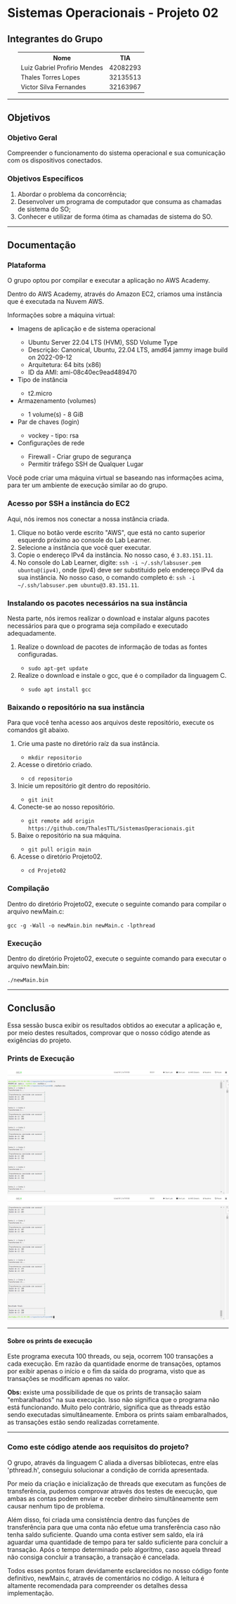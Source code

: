 <h1>Sistemas Operacionais - Projeto 02</h1>
<h2>Integrantes do Grupo</h2>
<ul>
    <table>
        <tr>
            <th>Nome</th>
            <th>TIA</th>
        </tr>
        <tr>
            <td>Luiz Gabriel Profirio Mendes</td>
            <td>42082293</td>
        </tr>
        <tr>
            <td>Thales Torres Lopes</td>
            <td>32135513</td>
        </tr>
        <tr>
            <td>Victor Silva Fernandes</td>
            <td>32163967</td>
        </tr>
    </table>
</ul>

<hr>

<h2>Objetivos</h2>
<h3>Objetivo Geral</h3>
<p>Compreender o funcionamento do sistema operacional e sua comunicação com os dispositivos conectados.</p>
<h3>Objetivos Específicos</h3>
<ol>
    <li>Abordar o problema da concorrência;</li>
    <li>Desenvolver um programa de computador que consuma as chamadas de sistema do SO;</li>
    <li>Conhecer e utilizar de forma ótima as chamadas de sistema do SO.</li>
</ol>

<hr>

<h2>Documentação</h2>

<h3>Plataforma</h3>
<p>O grupo optou por compilar e executar a aplicação no AWS Academy.</p>
<p>Dentro do AWS Academy, através do Amazon EC2, criamos uma instância que é executada na Nuvem AWS.</p>
<p>Informações sobre a máquina virtual:</p>
<ul>
    <li>Imagens de aplicação e de sistema operacional</li>
    <ul>
        <li>Ubuntu Server 22.04 LTS (HVM), SSD Volume Type</li>
        <li>Descrição: Canonical, Ubuntu, 22.04 LTS, amd64 jammy image build on 2022-09-12</li>
        <li>Arquitetura: 64 bits (x86)</li>
        <li>ID da AMI: ami-08c40ec9ead489470</li>
    </ul>
    <li>Tipo de instância</li>
    <ul>
        <li>t2.micro</li>
    </ul>
    <li>Armazenamento (volumes)</li>
    <ul>
        <li>1 volume(s) - 8 GiB</li>
    </ul>
    <li>Par de chaves (login)</li>
    <ul>
        <li>vockey - tipo: rsa</li>
    </ul>
    <li>Configurações de rede</li>
    <ul>
        <li>Firewall - Criar grupo de segurança</li>
        <li>Permitir tráfego SSH de Qualquer Lugar</li>
    </ul>
</ul>
<p>Você pode criar uma máquina virtual se baseando nas informações acima, para ter um ambiente de execução similar ao do grupo.</p>

<h3>Acesso por SSH a instância do EC2</h3>
<p>Aqui, nós iremos nos conectar a nossa instância criada.</p>
<ol>
    <li>Clique no botão verde escrito "AWS", que está no canto superior esquerdo próximo ao console do Lab Learner.</li>
    <li>Selecione a instância que você quer executar.</li>
    <li>Copie o endereço IPv4 da instância. No nosso caso, é <code>3.83.151.11</code>.</li>
    <li>No console do Lab Learner, digite: <code>ssh -i ~/.ssh/labsuser.pem ubuntu@(ipv4)</code>, onde (ipv4) deve ser substituido pelo endereço IPv4 da sua instância. No nosso caso, o comando completo é: <code>ssh -i ~/.ssh/labsuser.pem ubuntu@3.83.151.11</code>.</li>
</ol>

<h3>Instalando os pacotes necessários na sua instância</h3>
<p>Nesta parte, nós iremos realizar o download e instalar alguns pacotes necessários para que o programa seja compilado e executado adequadamente.</p>
<ol>
    <li>Realize o download de pacotes de informação de todas as fontes configuradas.</li>
    <ul><li><code>sudo apt-get update</code></li></ul>
    <li>Realize o download e instale o gcc, que é o compilador da linguagem C.</li>
    <ul><li><code>sudo apt install gcc</code></li></ul>
</ol>


<h3>Baixando o repositório na sua instância</h3>
<p>Para que você tenha acesso aos arquivos deste repositório, execute os comandos git abaixo.</p>
<ol>
    <li>Crie uma paste no diretório raíz da sua instância.</li>
    <ul><li><code>mkdir repositorio</code></li></ul>
    <li>Acesse o diretório criado.</li>
    <ul><li><code>cd repositorio</code></li></ul>
    <li>Inicie um repositório git dentro do repositório.</li>
    <ul><li><code>git init</code></li></ul>
    <li>Conecte-se ao nosso repositório.</li>
    <ul><li><code>git remote add origin https://github.com/ThalesTTL/SistemasOperacionais.git</code></li></ul>
    <li>Baixe o repositório na sua máquina.</li>
    <ul><li><code>git pull origin main</code></li></ul>
    <li>Acesse o diretório Projeto02.</li>
    <ul><li><code>cd Projeto02</code></li></ul>
</ol>

<h3>Compilação</h3>
<p>Dentro do diretório Projeto02, execute o seguinte comando para compilar o arquivo newMain.c:</p>
<p><code>gcc -g -Wall -o newMain.bin newMain.c -lpthread</code></p>


<h3>Execução</h3>
<p>Dentro do diretório Projeto02, execute o seguinte comando para executar o arquivo newMain.bin: </p>
<p><code>./newMain.bin</code></p>

<hr>

<h2>Conclusão</h2>
<p>Essa sessão busca exibir os resultados obtidos ao executar a aplicação e, por meio destes resultados, comprovar que o nosso código atende as exigências do projeto.</p>
<!--Inserir aqui a comprovação dos resultados obtidos!-->
<h3>Prints de Execução</h3>
<img src="img/execucao1.png"/>
<img src="img/execucao2.png"/>
<hr>
<h4>Sobre os prints de execução</h4>
<p>Este programa executa 100 threads, ou seja, ocorrem 100 transações a cada execução. Em razão da quantidade enorme de transações, optamos por exibir apenas o início e o fim da saída do programa, visto que as transações se modificam apenas no valor.</p>
<p><b>Obs: </b>existe uma possibilidade de que os prints de transação saiam "embaralhados" na sua execução. Isso não significa que o programa não está funcionando. Muito pelo contrário, significa que as threads estão sendo executadas simultâneamente. Embora os prints saiam embaralhados, as transações estão sendo realizadas corretamente.</p>
<hr>
<h3>Como este código atende aos requisitos do projeto?</h3>
<p>O grupo, através da linguagem C aliada a diversas bibliotecas, entre elas 'pthread.h', conseguiu solucionar a condição de corrida apresentada.</p>
<p>Por meio da criação e inicialização de threads que executam as funções de transferência, pudemos comprovar através dos testes de execução, que ambas as contas podem enviar e receber dinheiro simultâneamente sem causar nenhum tipo de problema.</p> 
<p>Além disso, foi criada uma consistência dentro das funções de transferência para que uma conta não efetue uma transferência caso não tenha saldo suficiente. Quando uma conta estiver sem saldo, ela irá aguardar uma quantidade de tempo para ter saldo suficiente para concluir a transação. Após o tempo determinado pelo algoritmo, caso aquela thread não consiga concluir a transação, a transação é cancelada.</p>
<p>Todos esses pontos foram devidamente esclarecidos no nosso código fonte definitivo, newMain.c, através de comentários no código. A leitura é altamente recomendada para compreender os detalhes dessa implementação.</p>
